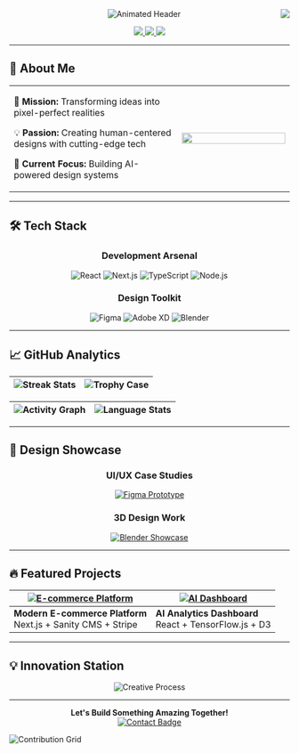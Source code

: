 <div align="center">

<!-- Enhanced Animated Header -->
<img src="https://readme-typing-svg.demolab.com?font=Fira+Code&size=32&duration=4000&pause=1000&color=58A6FF&center=true&vCenter=true&width=1000&height=90&lines=Hi+%F0%9F%91%8B!+I'm+Sarfraz+Ahmad;Full-Stack+Dev+%7C+UI%2FUX+Designer+%7C+Digital+Creator" alt="Animated Header">

<img src="https://komarev.com/ghpvc/?username=creativesar&label=Profile+Views&color=0e75b6&style=flat" align="right">

<!-- Social Links -->
<p align="center">
  <a href="https://www.linkedin.com/in/sarfraz-ahmad-595428286/">
    <img src="https://img.shields.io/badge/-LinkedIn-0077B5?style=for-the-badge&logo=linkedin&logoColor=white">
  </a>
  <a href="mailto:uniqueluck68@gmail.com">
    <img src="https://img.shields.io/badge/-Gmail-D14836?style=for-the-badge&logo=gmail&logoColor=white">
  </a>
  <a href="https://dribbble.com/yourprofile">
    <img src="https://img.shields.io/badge/-Dribbble-EA4C89?style=for-the-badge&logo=dribbble&logoColor=white">
  </a>
</p>
</div>

---

## 🚀 **About Me**

<table>
  <tr>
    <td width="60%">
      <p>🎯 <strong>Mission:</strong> Transforming ideas into pixel-perfect realities</p>
      <p>💡 <strong>Passion:</strong> Creating human-centered designs with cutting-edge tech</p>
      <p>🚀 <strong>Current Focus:</strong> Building AI-powered design systems</p>
    </td>
    <td>
      <img src="https://raw.githubusercontent.com/creativesar/creativesar/main/code-animation.gif" width="100%">
    </td>
  </tr>
</table>

---

## 🛠 **Tech Stack**

<div align="center">

### **Development Arsenal**
![React](https://img.shields.io/badge/-React-61DAFB?logo=react&logoColor=black&style=for-the-badge)
![Next.js](https://img.shields.io/badge/-Next.js-000000?logo=nextdotjs&logoColor=white&style=for-the-badge)
![TypeScript](https://img.shields.io/badge/-TypeScript-3178C6?logo=typescript&logoColor=white&style=for-the-badge)
![Node.js](https://img.shields.io/badge/-Node.js-339933?logo=nodedotjs&logoColor=white&style=for-the-badge)

### **Design Toolkit**
![Figma](https://img.shields.io/badge/-Figma-F24E1E?logo=figma&logoColor=white&style=for-the-badge)
![Adobe XD](https://img.shields.io/badge/-Adobe%20XD-FF61F6?logo=adobexd&logoColor=white&style=for-the-badge)
![Blender](https://img.shields.io/badge/-Blender-F5792A?logo=blender&logoColor=white&style=for-the-badge)

</div>

---

## 📈 **GitHub Analytics**

<div align="center">

| ![Streak Stats](https://github-readme-streak-stats.herokuapp.com/?user=creativesar&theme=tokyonight&hide_border=true) | ![Trophy Case](https://github-profile-trophy.vercel.app/?username=creativesar&theme=onedark&no-frame=true&row=2&column=4) |
|----------------------------------------------------------------------------------------------------------------------|--------------------------------------------------------------------------------------------------------------------------|

| ![Activity Graph](https://github-readme-activity-graph.vercel.app/graph?username=creativesar&theme=react-dark&hide_border=true&area=true) | ![Language Stats](https://github-readme-stats.vercel.app/api/top-langs/?username=creativesar&layout=compact&theme=tokyonight&langs_count=8) |
|-------------------------------------------------------------------------------------------------------------------------------------------|----------------------------------------------------------------------------------------------------------------------------------------------|

</div>

---

## 🎨 **Design Showcase**

<div align="center">
  
### UI/UX Case Studies
[![Figma Prototype](https://raw.githubusercontent.com/creativesar/creativesar/main/figma-preview.gif)](https://your-figma-link.com)

### 3D Design Work
[![Blender Showcase](https://raw.githubusercontent.com/creativesar/creativesar/main/blender-demo.gif)](https://your-artstation.com)

</div>

---

## 🔥 **Featured Projects**

<div align="center">

| [![E-commerce Platform](https://raw.githubusercontent.com/creativesar/creativesar/main/ecommerce-preview.jpg)](https://github.com/creativesar/ecommerce) | [![AI Dashboard](https://raw.githubusercontent.com/creativesar/creativesar/main/ai-dashboard-preview.jpg)](https://github.com/creativesar/ai-dashboard) |
|---------------------------------------------------------------------------------------------------------------------------------------------------------|-------------------------------------------------------------------------------------------------------------------------------------------------------|
| **Modern E-commerce Platform**<br>Next.js + Sanity CMS + Stripe                                                                                        | **AI Analytics Dashboard**<br>React + TensorFlow.js + D3                                                                                              |

</div>

---

## 💡 **Innovation Station**

<div align="center">
  
![Creative Process](https://raw.githubusercontent.com/creativesar/creativesar/main/innovation-gif.gif)

</div>

---

<div align="center">
  
**Let's Build Something Amazing Together!**  
[![Contact Badge](https://img.shields.io/badge/-📩_Hire_Me!-2EA44F?style=for-the-badge&logo=protonmail&logoColor=white)](mailto:uniqueluck68@gmail.com)

</div>

<!-- Animated Contribution Grid -->
![Contribution Grid](https://raw.githubusercontent.com/creativesar/creativesar/output/github-contribution-grid-snake.svg)

